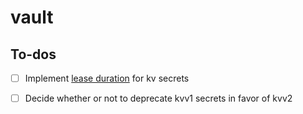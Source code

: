 # vault

## To-dos

- [ ] Implement [lease duration](https://developer.hashicorp.com/vault/docs/secrets/kv/kv-v1#ttls) for kv secrets
- [ ] Decide whether or not to deprecate kvv1 secrets in favor of kvv2

